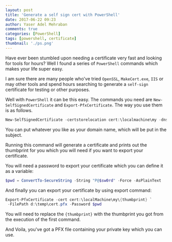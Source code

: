 ```yaml
---
layout: post
title: 'Generate a self sign cert with PowerShell'
date: 2017-06-22 09:23
author: Yaser Adel Mehraban
comments: true
categories: [PowerShell]
tags: [powershell, certificate]
thumbnail: './ps.png'
---
```


Have ever been stumbled upon needing a certificate very fast and looking for tools for hours? Well I found a series of `PowerShell` commands which makes your life super easy.

<!--more-->

I am sure there are many people who've tried `OpenSSL`, `MakeCert.exe`, `IIS` or may other tools and spend hours searching to generate a `self-sign` certificate for testing or other purposes.

Well with `PowerShell` it can be this easy. The commands you need are `New-SelfSignedCertificate` and `Export-PfxCertificate`. The way you use them is as follows.

```powershell
New-SelfSignedCertificate -certstorelocation cert:\localmachine\my -dnsname yourdomainname
```

You can put whatever you like as your domain name, which will be put in the subject.

Running this command will generate a certificate and prints out the thumbprint for you which you will need if you want to export your certificate.

You will need a password to export your certificate which you can define it as a variable:

```powershell
$pwd = ConvertTo-SecureString -String "P@$sw0rd" -Force -AsPlainText
```

And finally you can export your certificate by using export command:

```powershell
Export-PfxCertificate -cert cert:\localMachine\my\{thumbprint} `
 -FilePath d:\temp\cert.pfx -Password $pwd
```

You will need to replace the `{thumbprint}` with the thumbprint you got from the execution of the first command.

And Voila, you've got a PFX file containing your private key which you can use.
